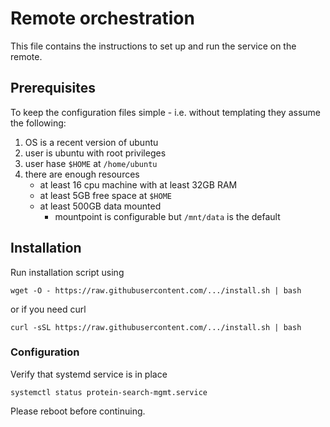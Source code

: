 # Remote orchestration

This file contains the instructions to set up and run the service on the remote.

## Prerequisites

To keep the configuration files simple - i.e. without templating they assume the following:
1. OS is a recent version of ubuntu
2. user is ubuntu with root privileges
3. user hase `$HOME` at `/home/ubuntu`
4. there are enough resources
    + at least 16 cpu machine with at least 32GB  RAM
    + at least 5GB free space at `$HOME`
    + at least 500GB data mounted
      + mountpoint is configurable but `/mnt/data` is the default

## Installation

Run installation script using

```shell
wget -O - https://raw.githubusercontent.com/.../install.sh | bash
```

or if you need curl

```shell
curl -sSL https://raw.githubusercontent.com/.../install.sh | bash
```

### Configuration

Verify that systemd service is in place
```shell
systemctl status protein-search-mgmt.service
```

Please reboot before continuing.